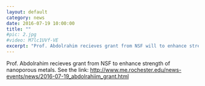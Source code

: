 ```yaml
---
layout: default
category: news
date: 2016-07-19 10:00:00
title: ""
#pic: 2.jpg
#video: M7lc1UVf-VE
excerpt: "Prof. Abdolrahim recieves grant from NSF will to enhance strength of nanoporous metals."
---
```

Prof. Abdolrahim recieves grant from NSF to enhance strength of nanoporous metals. See the link:
http://www.me.rochester.edu/news-events/news/2016-07-19_abdolrahiim_grant.html



